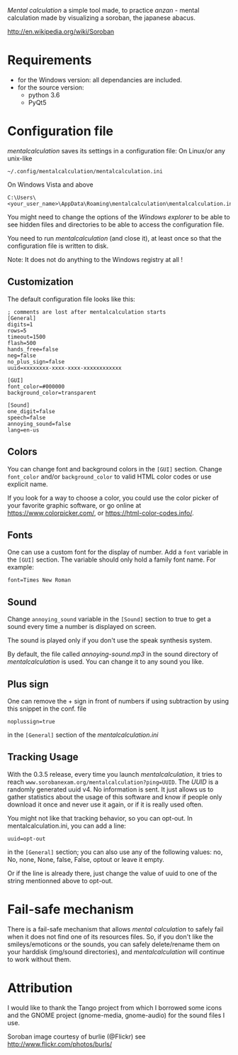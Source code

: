 *Mental calculation* a simple tool made, to practice *anzan* - mental calculation made by visualizing a soroban, the japanese abacus.

http://en.wikipedia.org/wiki/Soroban

# Requirements

* for the Windows version: all dependancies are included.
* for the source version:
    - python 3.6
    - PyQt5

# Configuration file
*mentalcalculation* saves its settings in a configuration file:
On Linux/or any unix-like

    ~/.config/mentalcalculation/mentalcalculation.ini
On Windows Vista and above

    C:\Users\<your_user_name>\AppData\Roaming\mentalcalculation\mentalcalculation.ini

You might need to change the options of the *Windows explorer* to be able to see hidden files and directories
to be able to access the configuration file.

You need to run *mentalcalculation* (and close it), at least once so that the configuration file is written to disk.

Note: It does not do anything to the Windows registry at all !

## Customization
The default configuration file looks like this:

    ; comments are lost after mentalcalculation starts
    [General]
    digits=1
    rows=5
    timeout=1500
    flash=500
    hands_free=false
    neg=false
    no_plus_sign=false
    uuid=xxxxxxxx-xxxx-xxxx-xxxxxxxxxxxx

    [GUI]
    font_color=#000000
    background_color=transparent

    [Sound]
    one_digit=false
    speech=false
    annoying_sound=false
    lang=en-us

## Colors

You can change font and background colors in the ``[GUI]`` section. Change `font_color` and/or `background_color` to valid HTML color codes or use explicit name.

If you look for a way to choose a color, you could use the color picker of your favorite graphic software, or go online at https://www.colorpicker.com/, or https://html-color-codes.info/.

## Fonts
One can use a custom font for the display of number. Add a `font` variable in the ``[GUI]`` section. The variable should only hold a family font name. For example:

    font=Times New Roman

## Sound
Change `annoying_sound` variable in the ``[Sound]`` section to true to get a sound every time a number is displayed on screen.

The sound is played only if you don't use the speak synthesis system.

By default, the file called *annoying-sound.mp3* in the sound directory of *mentalcalculation* is used. You can change it to any sound you like.

## Plus sign
One can remove the + sign in front of numbers if using subtraction by using this snippet in the conf. file

    noplussign=true

in the ``[General]`` section of the *mentalcalculation.ini*

## Tracking Usage
With the 0.3.5 release, every time you launch *mentalcalculation*, it tries to reach `www.sorobanexam.org/mentalcalculation?ping=UUID`. The *UUID* is a randomly generated uuid v4. No information is sent. It just allows us to gather statistics about the usage of this software and know if people only download it once and never use it again, or if it is really used often.

You might not like that tracking behavior, so you can opt-out. In mentalcalculation.ini, you can add a line:

    uuid=opt-out

in the ``[General]`` section; you can also use any of the following values: no, No, none, None, false, False, optout or leave it empty.

Or if the line is already there, just change the value of uuid to one of the string mentionned above to opt-out.

# Fail-safe mechanism
There is a fail-safe mechanism that allows *mental calculation* to safely fail when it does not find one of its resources files. So, if you don't like the smileys/emoticons or the sounds, you can safely delete/rename them on your harddisk (img/sound directories), and *mentalcalculation* will continue to work without them.

# Attribution
I would like to thank the Tango project from which I borrowed some icons and the GNOME project (gnome-media, gnome-audio) for the sound files I use.

Soroban image courtesy of burlie (@Flickr) see http://www.flickr.com/photos/burls/
